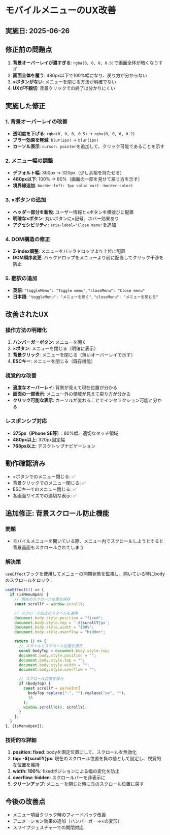 # モバイルメニューのUX改善

## 実施日: 2025-06-26

## 修正前の問題点

1. **背景オーバーレイが濃すぎる**: `rgba(0, 0, 0, 0.5)`で画面全体が暗くなりすぎ
2. **画面全体を覆う**: 480px以下で100%幅になり、戻り方が分からない
3. **×ボタンがない**: メニューを閉じる方法が明確でない
4. **UXが不親切**: 背景クリックでの終了は分かりにくい

## 実施した修正

### 1. 背景オーバーレイの改善

- **透明度を下げる**: `rgba(0, 0, 0, 0.5)` → `rgba(0, 0, 0, 0.2)`
- **ブラー効果を軽減**: `blur(2px)` → `blur(1px)`
- **カーソル表示**: `cursor: pointer`を追加して、クリック可能であることを示す

### 2. メニュー幅の調整

- **デフォルト幅**: 300px → 320px（少し余裕を持たせる）
- **480px以下**: 100% → 80%（画面の一部を見せて戻り方を示す）
- **境界線追加**: `border-left: 1px solid var(--border-color)`

### 3. ×ボタンの追加

- **ヘッダー部分を新設**: ユーザー情報と×ボタンを横並びに配置
- **明確な×ボタン**: 丸いボタンに×記号、ホバー効果あり
- **アクセシビリティ**: `aria-label="Close menu"`を追加

### 4. DOM構造の修正

- **Z-index調整**: メニューをバックドロップより上位に配置
- **DOM順序変更**: バックドロップをメニューより前に配置してクリック干渉を防止

### 5. 翻訳の追加

- **英語**: `"toggleMenu": "Toggle menu"`, `"closeMenu": "Close menu"`
- **日本語**: `"toggleMenu": "メニューを開く"`, `"closeMenu": "メニューを閉じる"`

## 改善されたUX

### 操作方法の明確化

1. **ハンバーガーボタン**: メニューを開く
2. **×ボタン**: メニューを閉じる（明確に表示）
3. **背景クリック**: メニューを閉じる（薄いオーバーレイで示す）
4. **ESCキー**: メニューを閉じる（既存機能）

### 視覚的な改善

- **適度なオーバーレイ**: 背景が見えて現在位置が分かる
- **画面の一部表示**: メニュー外の領域が見えて戻り方が分かる
- **クリック可能な表示**: カーソルが変わることでインタラクション可能と分かる

### レスポンシブ対応

- **375px（iPhone SE等）**: 80%幅、適切なタッチ領域
- **480px以上**: 320px固定幅
- **768px以上**: デスクトップナビゲーション

## 動作確認済み

- ×ボタンでのメニュー閉じる: ✅
- 背景クリックでのメニュー閉じる: ✅
- ESCキーでのメニュー閉じる: ✅
- 各画面サイズでの適切な表示: ✅

## 追加修正: 背景スクロール防止機能

### 問題

- モバイルメニューを開いている際、メニュー内でスクロールしようとすると背景画面もスクロールされてしまう

### 解決策

`useEffect`フックを使用してメニューの開閉状態を監視し、開いている時にbodyのスクロールをロック：

```javascript
useEffect(() => {
  if (isMenuOpen) {
    // 現在のスクロール位置を保存
    const scrollY = window.scrollY;

    // スクロール防止のスタイルを適用
    document.body.style.position = "fixed";
    document.body.style.top = `-${scrollY}px`;
    document.body.style.width = "100%";
    document.body.style.overflow = "hidden";

    return () => {
      // スタイルとスクロール位置を復元
      const bodyTop = document.body.style.top;
      document.body.style.position = "";
      document.body.style.top = "";
      document.body.style.width = "";
      document.body.style.overflow = "";

      // スクロール位置を復元
      if (bodyTop) {
        const scrollY = parseInt(
          bodyTop.replace("-", "").replace("px", ""),
          10
        );
        window.scrollTo(0, scrollY);
      }
    };
  }
}, [isMenuOpen]);
```

### 技術的な詳細

1. **position: fixed**: bodyを固定位置にして、スクロールを無効化
2. **top: -${scrollY}px**: 現在のスクロール位置を負の値として設定し、視覚的な位置を維持
3. **width: 100%**: fixedポジションによる幅の変化を防止
4. **overflow: hidden**: スクロールバーを非表示に
5. **クリーンアップ**: メニューを閉じた時に元のスクロール位置に戻す

## 今後の改善点

- メニュー項目クリック時のフィードバック改善
- アニメーション効果の追加（ハンバーガー→×の変形）
- スワイプジェスチャーでの開閉対応
